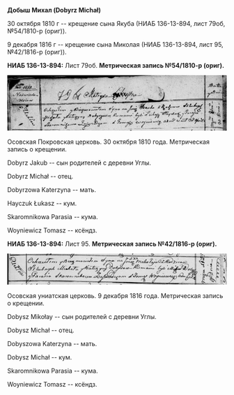 **Добыш Михал (Dobyrz Michał)**

30 октября 1810 г -- крещение сына Якуба (НИАБ 136-13-894, лист 79об,
№54/1810-р (ориг)).

9 декабря 1816 г -- крещение сына Миколая (НИАБ 136-13-894, лист 95,
№42/1816-р (ориг)).

**НИАБ 136-13-894:** Лист 79об. **Метрическая запись №54/1810-р
(ориг).**

![](./media/40ea5f0b7ecdafdb242e2188b1a871fcb012a27a.png)

Осовская Покровская церковь. 30 октября 1810 года. Метрическая запись о
крещении.

Dobyrz Jakub -- сын родителей с деревни Углы.

Dobyrz Michał -- отец.

Dobyrzowa Katerzyna -- мать.

Hayczuk Łukasz -- кум.

Skaromnikowa Parasia -- кума.

Woyniewicz Tomasz -- ксёндз.

**НИАБ 136-13-894:** Лист 95. **Метрическая запись №42/1816-р (ориг).**

![](./media/08e18ff925a7fd7edb913a37941bd479106c8f73.png)

Осовская униатская церковь. 9 декабря 1816 года. Метрическая запись о
крещении.

Dobysz Mikołay -- сын родителей с деревни Углы.

Dobysz Michał -- отец.

Dobyszowa Katerzyna -- мать.

Dobysz Michał -- кум.

Skaromnikowa Parasia -- кума.

Woyniewicz Tomasz -- ксёндз.
